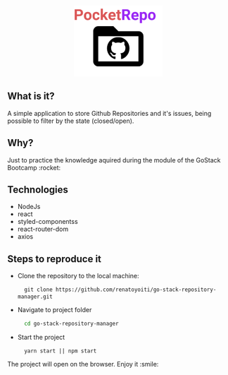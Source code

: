 <div align=center>
<img src=".github/logo.svg" height=160 alt="PocketRepo" algin=center>
</div>

<h2>What is it?</h2>
<p>A simple application to store Github Repositories and it's issues, being possible to filter by the state (closed/open).</p>

<h2>Why?</h2>
<p>Just to practice the knowledge aquired during the module of the GoStack Bootcamp :rocket:</p>

<h2>Technologies</h2>
<ul>
  <li>NodeJs</li>
  <li>react</li>
  <li>styled-componentss</li>
  <li>react-router-dom</li>
  <li>axios</li>
</ul>

<h2>Steps to reproduce it</h2>
<ul>
  <li>Clone the repository to the local machine:</li>

  ```git
    git clone https://github.com/renatoyoiti/go-stack-repository-manager.git
  ```

  <li>Navigate to project folder</li>

  ```bash
    cd go-stack-repository-manager
  ```

  <li>Start the project</li>

  ```node
    yarn start || npm start
  ```

</ul>

<p>The project will open on the browser. Enjoy it :smile:</p>

